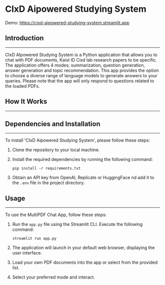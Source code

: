 # CIxD Aipowered Studying System

Demo: https://cixd-aipowered-studying-system.streamlit.app

## Introduction
------------
CIxD AIpowered Studying System is a Python application that allows you to chat with PDF documents, Kaist ID Cixd lab research papers to be specific. The application offers 4 modes; summarization, question generation, answer generation and topic recommendation. This app provides the option to choose a diverse range of language models to generate answers to your queries. Please note that the app will only respond to questions related to the loaded PDFs.

## How It Works
------------

## Dependencies and Installation
----------------------------
To install 'CIxD Aipowered Studying System', please follow these steps:

1. Clone the repository to your local machine.

2. Install the required dependencies by running the following command:
   ```
   pip install -r requirements.txt
   ```

3. Obtain an API key from OpenAI, Replicate or HuggingFace nd add it to the `.env` file in the project directory.

## Usage
-----
To use the MultiPDF Chat App, follow these steps:

1. Run the `app.py` file using the Streamlit CLI. Execute the following command:
   ```
   streamlit run app.py
   ```

2. The application will launch in your default web browser, displaying the user interface.

3. Load your own PDF documents into the app or select from the provided list.

4. Select your preferred mode and interact.

